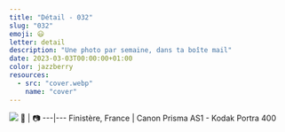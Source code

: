 ```yaml
---
title: "Détail - 032"
slug: "032"
emoji: 😃
letter: detail
description: "Une photo par semaine, dans ta boîte mail"
date: 2023-03-03T00:00:00+01:00
color: jazzberry
resources:
  - src: "cover.webp"
    name: "cover"
---
```

![](cover)
📍 | 📷
---|---
Finistère, France | Canon Prisma AS1 - Kodak Portra 400
